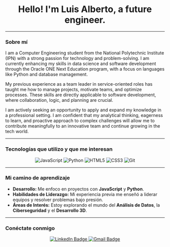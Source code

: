 <div align="center">

  <h1>Hello! I'm Luis Alberto, a future engineer.</h1>
</div>

---

### Sobre mí

I am a Computer Engineering student from the National Polytechnic Institute (IPN) with a strong passion for technology and problem-solving. I am currently enhancing my skills in data science and software development through the Oracle ONE Next Education program, with a focus on languages like Python and database management.

My previous experience as a team leader in service-oriented roles has taught me how to manage projects, motivate teams, and optimize processes. These skills are directly applicable to software development, where collaboration, logic, and planning are crucial.

I am actively seeking an opportunity to apply and expand my knowledge in a professional setting. I am confident that my analytical thinking, eagerness to learn, and proactive approach to complex challenges will allow me to contribute meaningfully to an innovative team and continue growing in the tech world.

---

### Tecnologías que utilizo y que me interesan

<div align="center">
  <img src="https://img.shields.io/badge/JavaScript-F7DF1E?style=for-the-badge&logo=javascript&logoColor=black" alt="JavaScript"/>
  <img src="https://img.shields.io/badge/Python-3776AB?style=for-the-badge&logo=python&logoColor=white" alt="Python"/>
  <img src="https://img.shields.io/badge/HTML5-E34F26?style=for-the-badge&logo=html5&logoColor=white" alt="HTML5"/>
  <img src="https://img.shields.io/badge/CSS3-1572B6?style=for-the-badge&logo=css3&logoColor=white" alt="CSS3"/>
  <img src="https://img.shields.io/badge/Git-F05032?style=for-the-badge&logo=git&logoColor=white" alt="Git"/>
</div>

---

### Mi camino de aprendizaje

- **Desarrollo:** Me enfoco en proyectos con **JavaScript** y **Python**.
- **Habilidades de Liderazgo:** Mi experiencia previa me enseñó a liderar equipos y resolver problemas bajo presión.
- **Áreas de Interés:** Estoy explorando el mundo del **Análisis de Datos**, la **Ciberseguridad** y el **Desarrollo 3D**.

---

### Conéctate conmigo

<p align="center">
  <a href="https://www.linkedin.com/in/luis-alberto-sandoval-5b2319191/">
    <img src="https://img.shields.io/badge/LinkedIn-0077B5?style=for-the-badge&logo=linkedin&logoColor=white" alt="LinkedIn Badge"/>
  </a>
  <a href="mailto:sandoval.ramos.ll.a@gmail.com">
    <img src="https://img.shields.io/badge/Gmail-D14836?style=for-the-badge&logo=gmail&logoColor=white" alt="Gmail Badge"/>
  </a>
</p>

